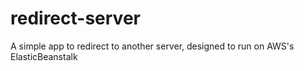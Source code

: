 # redirect-server
A simple app to redirect to another server, designed to run on AWS's ElasticBeanstalk
